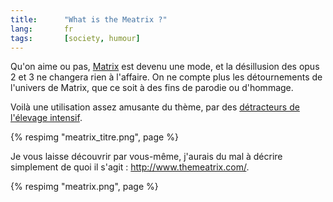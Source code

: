 ```yaml
---
title:      "What is the Meatrix ?"
lang:       fr
tags:       [society, humour]
---
```


Qu'on aime ou pas, [Matrix](http://whatisthematrix.warnerbros.com/) est devenu une mode, et la désillusion des opus 2 et 3 ne changera rien à l'affaire. On ne compte plus les détournements de l'univers de Matrix, que ce soit à des fins de parodie ou d'hommage.

Voilà une utilisation assez amusante du thème, par des [détracteurs de l'élevage intensif](http://www.bancruelfarms.org/).

{% respimg "meatrix_titre.png", page %}

Je vous laisse découvrir par vous-même, j'aurais du mal à décrire simplement de quoi il s'agit : <http://www.themeatrix.com/>.

{% respimg "meatrix.png", page %}
